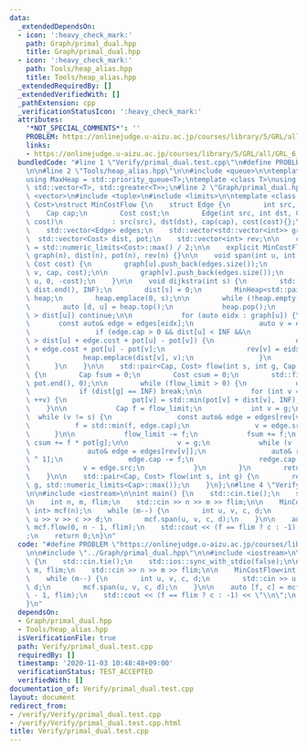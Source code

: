 ```yaml
---
data:
  _extendedDependsOn:
  - icon: ':heavy_check_mark:'
    path: Graph/primal_dual.hpp
    title: Graph/primal_dual.hpp
  - icon: ':heavy_check_mark:'
    path: Tools/heap_alias.hpp
    title: Tools/heap_alias.hpp
  _extendedRequiredBy: []
  _extendedVerifiedWith: []
  _pathExtension: cpp
  _verificationStatusIcon: ':heavy_check_mark:'
  attributes:
    '*NOT_SPECIAL_COMMENTS*': ''
    PROBLEM: https://onlinejudge.u-aizu.ac.jp/courses/library/5/GRL/all/GRL_6_B
    links:
    - https://onlinejudge.u-aizu.ac.jp/courses/library/5/GRL/all/GRL_6_B
  bundledCode: "#line 1 \"Verify/primal_dual.test.cpp\"\n#define PROBLEM \"https://onlinejudge.u-aizu.ac.jp/courses/library/5/GRL/all/GRL_6_B\"\
    \n\n#line 2 \"Tools/heap_alias.hpp\"\n\n#include <queue>\n\ntemplate <class T>\n\
    using MaxHeap = std::priority_queue<T>;\ntemplate <class T>\nusing MinHeap = std::priority_queue<T,\
    \ std::vector<T>, std::greater<T>>;\n#line 2 \"Graph/primal_dual.hpp\"\n\n#include\
    \ <vector>\n#include <tuple>\n#include <limits>\n\ntemplate <class Cap, class\
    \ Cost>\nstruct MinCostFlow {\n    struct Edge {\n        int src, dst;\n    \
    \    Cap cap;\n        Cost cost;\n        Edge(int src, int dst, Cap cap, Cost\
    \ cost)\n            : src(src), dst(dst), cap(cap), cost(cost){};\n    };\n\n\
    \    std::vector<Edge> edges;\n    std::vector<std::vector<int>> graph;\n\n  \
    \  std::vector<Cost> dist, pot;\n    std::vector<int> rev;\n\n    const Cost INF\
    \ = std::numeric_limits<Cost>::max() / 2;\n\n    explicit MinCostFlow(int n) :\
    \ graph(n), dist(n), pot(n), rev(n) {}\n\n    void span(int u, int v, Cap cap,\
    \ Cost cost) {\n        graph[u].push_back(edges.size());\n        edges.emplace_back(u,\
    \ v, cap, cost);\n\n        graph[v].push_back(edges.size());\n        edges.emplace_back(v,\
    \ u, 0, -cost);\n    }\n\n    void dijkstra(int s) {\n        std::fill(dist.begin(),\
    \ dist.end(), INF);\n        dist[s] = 0;\n        MinHeap<std::pair<Cost, int>>\
    \ heap;\n        heap.emplace(0, s);\n\n        while (!heap.empty()) {\n    \
    \        auto [d, u] = heap.top();\n            heap.pop();\n            if (d\
    \ > dist[u]) continue;\n\n            for (auto eidx : graph[u]) {\n         \
    \       const auto& edge = edges[eidx];\n                auto v = edge.dst;\n\n\
    \                if (edge.cap > 0 && dist[u] < INF &&\n                    dist[v]\
    \ > dist[u] + edge.cost + pot[u] - pot[v]) {\n                    dist[v] = dist[u]\
    \ + edge.cost + pot[u] - pot[v];\n                    rev[v] = eidx;\n       \
    \             heap.emplace(dist[v], v);\n                }\n            }\n  \
    \      }\n    }\n\n    std::pair<Cap, Cost> flow(int s, int g, Cap flow_limit)\
    \ {\n        Cap fsum = 0;\n        Cost csum = 0;\n        std::fill(pot.begin(),\
    \ pot.end(), 0);\n\n        while (flow_limit > 0) {\n            dijkstra(s);\n\
    \            if (dist[g] == INF) break;\n\n            for (int v = 0; v < (int)graph.size();\
    \ ++v) {\n                pot[v] = std::min(pot[v] + dist[v], INF);\n        \
    \    }\n\n            Cap f = flow_limit;\n            int v = g;\n          \
    \  while (v != s) {\n                const auto& edge = edges[rev[v]];\n     \
    \           f = std::min(f, edge.cap);\n                v = edge.src;\n      \
    \      }\n\n            flow_limit -= f;\n            fsum += f;\n           \
    \ csum += f * pot[g];\n\n            v = g;\n            while (v != s) {\n  \
    \              auto& edge = edges[rev[v]];\n                auto& redge = edges[rev[v]\
    \ ^ 1];\n                edge.cap -= f;\n                redge.cap += f;\n   \
    \             v = edge.src;\n            }\n        }\n        return {fsum, csum};\n\
    \    }\n\n    std::pair<Cap, Cost> flow(int s, int g) {\n        return flow(s,\
    \ g, std::numeric_limits<Cap>::max());\n    }\n};\n#line 4 \"Verify/primal_dual.test.cpp\"\
    \n\n#include <iostream>\n\nint main() {\n    std::cin.tie();\n    std::ios::sync_with_stdio(false);\n\
    \n    int n, m, flim;\n    std::cin >> n >> m >> flim;\n\n    MinCostFlow<int,\
    \ int> mcf(n);\n    while (m--) {\n        int u, v, c, d;\n        std::cin >>\
    \ u >> v >> c >> d;\n        mcf.span(u, v, c, d);\n    }\n\n    auto [f, c] =\
    \ mcf.flow(0, n - 1, flim);\n    std::cout << (f == flim ? c : -1) << \"\\n\"\
    ;\n    return 0;\n}\n"
  code: "#define PROBLEM \"https://onlinejudge.u-aizu.ac.jp/courses/library/5/GRL/all/GRL_6_B\"\
    \n\n#include \"../Graph/primal_dual.hpp\"\n\n#include <iostream>\n\nint main()\
    \ {\n    std::cin.tie();\n    std::ios::sync_with_stdio(false);\n\n    int n,\
    \ m, flim;\n    std::cin >> n >> m >> flim;\n\n    MinCostFlow<int, int> mcf(n);\n\
    \    while (m--) {\n        int u, v, c, d;\n        std::cin >> u >> v >> c >>\
    \ d;\n        mcf.span(u, v, c, d);\n    }\n\n    auto [f, c] = mcf.flow(0, n\
    \ - 1, flim);\n    std::cout << (f == flim ? c : -1) << \"\\n\";\n    return 0;\n\
    }\n"
  dependsOn:
  - Graph/primal_dual.hpp
  - Tools/heap_alias.hpp
  isVerificationFile: true
  path: Verify/primal_dual.test.cpp
  requiredBy: []
  timestamp: '2020-11-03 10:48:48+09:00'
  verificationStatus: TEST_ACCEPTED
  verifiedWith: []
documentation_of: Verify/primal_dual.test.cpp
layout: document
redirect_from:
- /verify/Verify/primal_dual.test.cpp
- /verify/Verify/primal_dual.test.cpp.html
title: Verify/primal_dual.test.cpp
---
```

